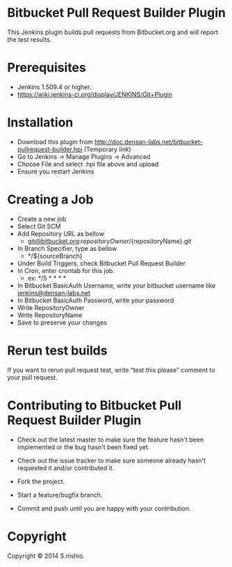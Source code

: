 Bitbucket Pull Request Builder Plugin
================================

This Jenkins plugin builds pull requests from Bitbucket.org and will report the test results.


Prerequisites
================================

- Jenkins 1.509.4 or higher.
- https://wiki.jenkins-ci.org/display/JENKINS/Git+Plugin

Installation
================================

- Download this plugin from http://doc.densan-labs.net/bitbucket-pullrequest-builder.hpi (Temporary link)
- Go to Jenkins -> Manage Plugins -> Advanced 
- Choose File and select .hpi file above and upload
- Ensure you restart Jenkins


Creating a Job
=================================

- Create a new job
- Select Git SCM
- Add Repository URL as bellow
  - git@bitbucket.org:${repositoryOwner}/${repositoryName}.git
- In Branch Specifier, type as bellow
  - */${sourceBranch}
- Under Build Triggers, check Bitbucket Pull Request Builder
- In Cron, enter crontab for this job.
  - ex: */5 * * * *
- In Bitbucket BasicAuth Username, write your bitbucket username like jenkins@densan-labs.net
- In Bitbucket BasicAuth Password, write your password
- Write RepositoryOwner
- Write RepositoryName
- Save to preserve your changes


Rerun test builds
====================

If you want to rerun pull request test, write “test this please” comment to your pull request.




Contributing to Bitbucket Pull Request Builder Plugin
================================================

- Check out the latest master to make sure the feature hasn't been implemented or the bug hasn't been fixed yet.

- Check out the issue tracker to make sure someone already hasn't requested it and/or contributed it.

- Fork the project.

- Start a feature/bugfix branch.

- Commit and push until you are happy with your contribution.


Copyright
=============================

Copyright © 2014 S.nishio. 
